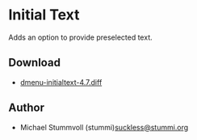 Initial Text
============

Adds an option to provide preselected text.

Download
--------
* [dmenu-initialtext-4.7.diff](dmenu-initialtext-4.7.diff)

Author
------
* Michael Stummvoll (stummi)<suckless@stummi.org>
